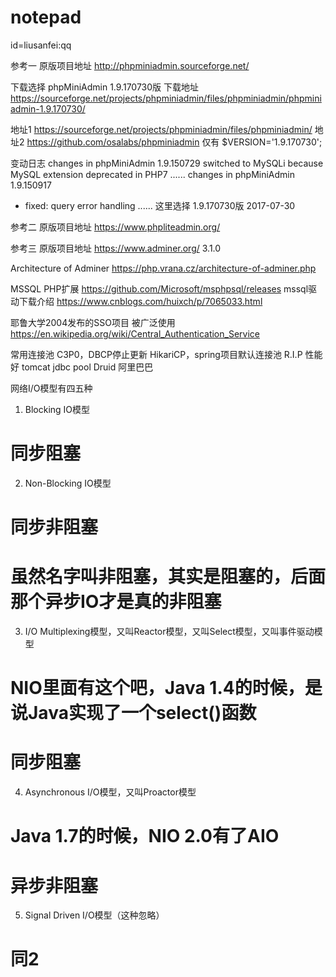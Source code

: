 # notepad
id=liusanfei:qq

参考一
原版项目地址 http://phpminiadmin.sourceforge.net/

下载选择 phpMiniAdmin 1.9.170730版
下载地址 https://sourceforge.net/projects/phpminiadmin/files/phpminiadmin/phpminiadmin-1.9.170730/

地址1 https://sourceforge.net/projects/phpminiadmin/files/phpminiadmin/
地址2 https://github.com/osalabs/phpminiadmin    仅有 $VERSION='1.9.170730';

变动日志
changes in phpMiniAdmin 1.9.150729
switched to MySQLi because MySQL extension deprecated in PHP7
......
changes in phpMiniAdmin 1.9.150917
- fixed: query error handling
......
这里选择 1.9.170730版 2017-07-30

参考二
原版项目地址 https://www.phpliteadmin.org/

参考三
原版项目地址 https://www.adminer.org/
3.1.0

Architecture of Adminer
https://php.vrana.cz/architecture-of-adminer.php

MSSQL PHP扩展
https://github.com/Microsoft/msphpsql/releases
mssql驱动下载介绍
https://www.cnblogs.com/huixch/p/7065033.html

耶鲁大学2004发布的SSO项目 被广泛使用
https://en.wikipedia.org/wiki/Central_Authentication_Service

常用连接池
C3P0，DBCP停止更新
HikariCP，spring项目默认连接池
R.I.P 性能好
tomcat jdbc pool
Druid 阿里巴巴

网络I/O模型有四五种

1. Blocking IO模型
# 同步阻塞

2. Non-Blocking IO模型
# 同步非阻塞
# 虽然名字叫非阻塞，其实是阻塞的，后面那个异步IO才是真的非阻塞

3. I/O Multiplexing模型，又叫Reactor模型，又叫Select模型，又叫事件驱动模型
# NIO里面有这个吧，Java 1.4的时候，是说Java实现了一个select()函数
# 同步阻塞

4. Asynchronous I/O模型，又叫Proactor模型
# Java 1.7的时候，NIO 2.0有了AIO
# 异步非阻塞

5. Signal Driven I/O模型（这种忽略）
# 同2
